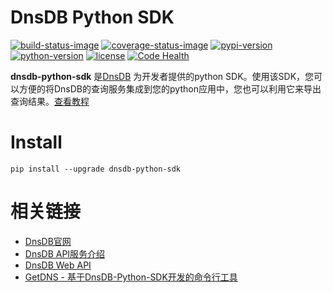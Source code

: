 # DnsDB Python SDK

[![build-status-image]][travis]
[![coverage-status-image]][codecov]
[![pypi-version]][pypi]
[![python-version]][pypi]
[![license]][pypi]
[![Code Health](https://landscape.io/github/dnsdb-team/dnsdb-python-sdk/master/landscape.svg?style=flat)](https://landscape.io/github/dnsdb-team/dnsdb-python-sdk/master)

**dnsdb-python-sdk** 是[DnsDB](https://dnsdb.io) 为开发者提供的python SDK。使用该SDK，您可以方便的将DnsDB的查询服务集成到您的python应用中，您也可以利用它来导出查询结果。[查看教程](https://github.com/dnsdb-team/dnsdb-python-sdk/wiki/Tutorials)

# Install

```shell
pip install --upgrade dnsdb-python-sdk
```

# 相关链接
* [DnsDB官网](https://dnsdb.io)
* [DnsDB API服务介绍](https://dnsdb.io/apiservice)
* [DnsDB Web API](https://dnsdb.io/apidoc/)
* [GetDNS - 基于DnsDB-Python-SDK开发的命令行工具](https://getdns.dnsdb.io)

[build-status-image]: https://img.shields.io/travis/dnsdb-team/dnsdb-python-sdk/master.svg
[travis]: https://travis-ci.org/dnsdb-team/dnsdb-python-sdk
[coverage-status-image]: https://img.shields.io/codecov/c/github/dnsdb-team/dnsdb-python-sdk/master.svg
[codecov]: http://codecov.io/github/dnsdb-team/dnsdb-python-sdk?branch=master
[pypi-version]: https://img.shields.io/pypi/v/dnsdb-python-sdk.svg
[pypi]: https://pypi.python.org/pypi/dnsdb-python-sdk
[python-version]: https://img.shields.io/pypi/pyversions/dnsdb-python-sdk.svg
[license]: https://img.shields.io/pypi/l/dnsdb-python-sdk.svg